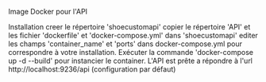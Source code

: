 Image Docker pour l'API

Installation
creer le répertoire 'shoecustomapi'
copier le répertoire 'API' et les fichier 'dockerfile' et 'docker-compose.yml' dans 'shoecustomapi'
editer les champs 'container_name' et 'ports' dans docker-compose.yml pour correspondre à votre installation.
Exécuter la commande 'docker-compose up -d --build' pour instancier le container.
L'API est prête a répondre à l'url http://localhost:9236/api (configuration par défaut)
